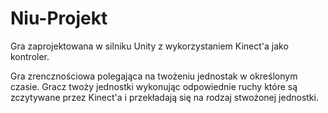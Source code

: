 # Niu-Projekt

Gra zaprojektowana w silniku Unity z wykorzystaniem Kinect'a jako kontroler.

Gra zrencznościowa polegająca na twożeniu jednostak w określonym czasie. 
Gracz twoży jednostki wykonując odpowiednie ruchy które są zczytywane przez Kinect'a i przekładają się na rodzaj stwożonej jednostki.
